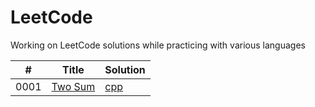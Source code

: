 # LeetCode
Working on LeetCode solutions while practicing with various languages

| # | Title | Solution |
| - | ----- | -------- |
| 0001 | [Two Sum](https://leetcode.com/problems/two-sum/) | [cpp](https://github.com/Derrick-Mao/LeetCode/blob/main/Solutions/0001_Two_Sum.cpp) |